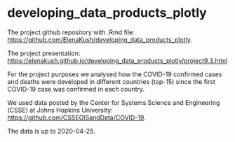 # developing_data_products_plotly

The project github repository with .Rmd file: https://github.com/ElenaKush/developing_data_products_plotly.

The project presentation: https://elenakush.github.io/developing_data_products_plotly/project9.3.html

For the project purposes we analysed how the COVID-19 confirmed cases and deaths were developed in different countries (top-15) since the first COVID-19 case was confirmed in each country.

We used data posted by the Center for Systems Science and Engineering (CSSE) at Johns Hopkins University: https://github.com/CSSEGISandData/COVID-19.

The data is up to 2020-04-25.

